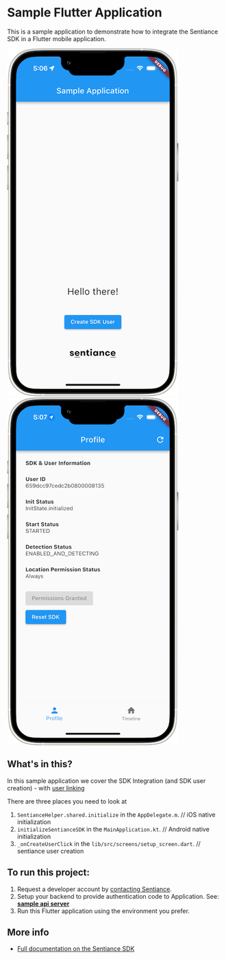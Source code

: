 # Sample Flutter Application

This is a sample application to demonstrate how to integrate the Sentiance SDK in a Flutter mobile application.

![](assets/screenshots/home.png?1) &nbsp; ![](assets/screenshots/dashboard.png?1)

## What's in this?

In this sample application we cover the SDK Integration (and SDK user creation) - with [user linking](https://docs.sentiance.com/important-topics/user-linking-2.0)

There are three places you need to look at

1. `SentianceHelper.shared.initialize` in the `AppDelegate.m`. // iOS native initialization
2. `initializeSentianceSDK` in the `MainApplication.kt`. // Android native initialization
3. `_onCreateUserClick` in the `lib/src/screens/setup_screen.dart`. // sentiance user creation

## To run this project:

1. Request a developer account by [contacting Sentiance](mailto:support@sentiance.com).
2. Setup your backend to provide authentication code to Application. See: [**sample api server**](https://github.com/sentiance/sample-apps-api)
3. Run this Flutter application using the environment you prefer.

## More info

* [Full documentation on the Sentiance SDK](https://docs.sentiance.com/)